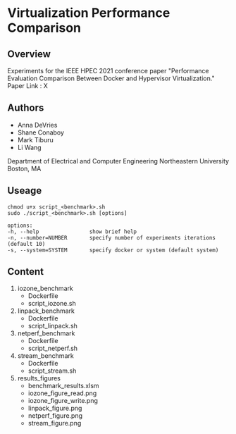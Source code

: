 # Virtualization Performance Comparison

## Overview
Experiments for the IEEE HPEC 2021 conference paper "Performance Evaluation Comparison Between Docker and Hypervisor Virtualization." 
Paper Link : X

## Authors
- Anna DeVries
- Shane Conaboy
- Mark Tiburu
- Li Wang

Department of Electrical and Computer Engineering
Northeastern University
Boston, MA

## Useage 
```
chmod u+x script_<benchmark>.sh
sudo ./script_<benchmark>.sh [options]

options:
-h, --help                show brief help
-n, --number=NUMBER       specify number of experiments iterations (default 10)
-s, --system=SYSTEM       specify docker or system (default system)   
```

## Content
1) iozone_benchmark
    - Dockerfile
    - script_iozone.sh
2) linpack_benchmark
    - Dockerfile
    - script_linpack.sh
3) netperf_benchmark
    - Dockerfile
    - script_netperf.sh
4) stream_benchmark
    - Dockerfile
    - script_stream.sh
5) results_figures
    - benchmark_results.xlsm
    - iozone_figure_read.png
    - iozone_figure_write.png
    - linpack_figure.png
    - netperf_figure.png
    - stream_figure.png
